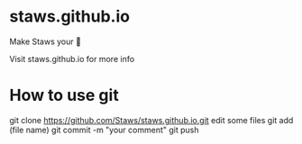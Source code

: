 # staws.github.io
Make Staws your 🌟

Visit staws.github.io for more info






# How to use git




git clone https://github.com/Staws/staws.github.io.git
edit some files
git add (file name)
git commit -m "your comment"
git push

